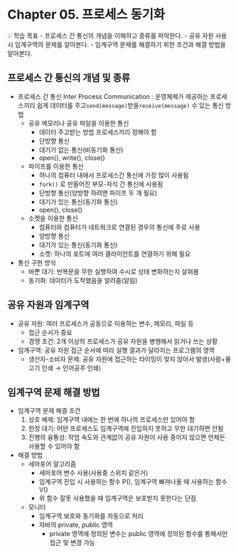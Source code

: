 # Chapter 05. 프로세스 동기화

<aside>
💡 학습 목표
- 프로세스 간 통신의 개념을 이해하고 종류를 파악한다.
- 공유 자원 사용 시 임계구역의 문제를 알아본다.
- 임계구역 문제를 해결하기 위한 조건과 해결 방법을 알아본다.

</aside>

## 프로세스 간 통신의 개념 및 종류

- 프로세스 간 통신 Inter Process Communication
  : 운영체제가 제공하는 프로세스끼리 쉽게 데이터를 주고`send(message)`받을`receive(message)` 수 있는 통신 방법
  - 공유 메모리나 공유 파일을 이용한 통신
    - 데이터 주고받는 방법 프로세스끼리 정해야 함
    - 단방향 통신
    - 대기가 없는 통신(비동기화 통신)
    - open(), write(), close()
  - 파이프를 이용한 통신
    - 하나의 컴퓨터 내에서 프로세스간 통신에 가장 많이 사용됨
    - `fork()` 로 만들어진 부모-자식 간 통신에 사용됨
    - 단방향 통신(양방향 하려면 파이프 두 개 필요)
    - 대기가 있는 통신(동기화 통신)
    - open(), close()
  - 소켓을 이용한 통신
    - 컴퓨터와 컴퓨터가 네트워크로 연결된 경우의 통신에 주로 사용
    - 양방향 통신
    - 대기가 있는 통신(동기화 통신)
    - 소켓: 하나의 포트에 여러 클라이언트를 연결하기 위해 필요
- 통신 구현 방식
  - 바쁜 대기: 반복문을 무한 실행하여 수시로 상태 변화하는지 살펴봄
  - 동기화: 데이터가 도착했음을 알려줌(알림)

## 공유 자원과 임계구역

- 공유 자원: 여러 프로세스가 공동으로 이용하는 변수, 메모리, 파일 등
  - 접근 순서가 중요
  - 경쟁 조건: 2개 이상의 프로세스가 공유 자원을 병행해서 읽거나 쓰는 상황
- 임계구역: 공유 자원 접근 순서에 따라 실행 결과가 달라지는 프로그램의 영역
  - 생산자-소비자 문제: 공유 자원에 접근하는 타이밍이 맞지 않아서 발생(사람+물고기 인쇄 → 인어공주 인쇄)

## 임계구역 문제 해결 방법

- 임계구역 문제 해결 조건
  1. 상호 배제: 임계구역 내에는 한 번에 하나의 프로세스만 있어야 함
  2. 한정 대기: 어떤 프로세스도 임계구역에 진입하지 못하고 무한 대기하면 안됨
  3. 진행의 융통성: 작업 속도와 관계없이 공유 자원이 사용 중이지 않으면 언제든 사용할 수 있어야 함
- 해결 방법
  - 세마포어 알고리즘
    - 세마포어 변수 사용(사용중 스위치 같은거)
    - 임계구역 진입 시 사용하는 함수 P(), 임계구역 빠져나올 때 사용하는 함수 V()
    - 위 함수 잘못 사용했을 때 임계구역은 보호받지 못한다는 단점
  - 모니터
    - 임계구역 보호와 동기화를 자동으로 처리
    - 자바의 private, public 영역
      - private 영역에 정의된 변수는 public 영역에 정의된 함수를 통해서만 접근 및 변경 가능
